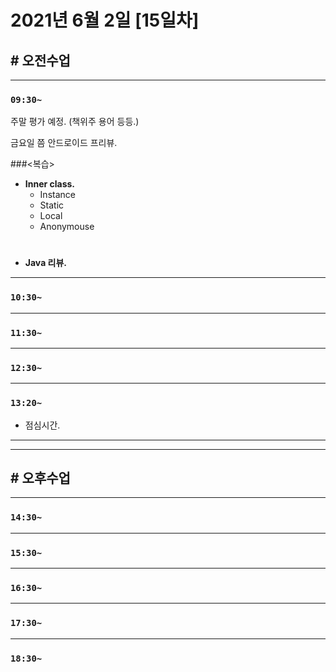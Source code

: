 # 2021년 6월 2일 [15일차]

## # 오전수업
----
### `09:30~`  

주말 평가 예정. (책위주 용어 등등.)

금요일 쯤 안드로이드 프리뷰.


###<복습>  

- **Inner class.**  
   - Instance  
   - Static  
   - Local  
   - Anonymouse  
#
- **Java 리뷰.**  

  







----
### `10:30~`








----
### `11:30~`








----
### `12:30~`








----
### `13:20~`

  - 점심시간.

---
---

## # 오후수업






---
### `14:30~`








---
### `15:30~`









----
### `16:30~`








----
### `17:30~`








----
### `18:30~`
